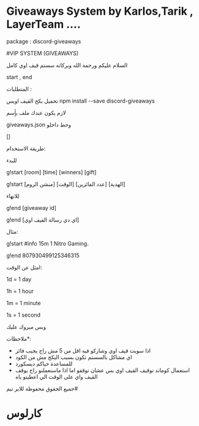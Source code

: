 # Giveaways System by Karlos,Tarik , LayerTeam ....

package : discord-giveaways

#VIP SYSTEM (GIVEAWAYS)

السلام عليكم ورحمة الله وبركاته سستم قيف اوي كامل 

start , end

المتطلبات :

تحميل بكج القيف اويس
npm install --save discord-giveaways

لازم يكون عندك ملف بأٍسم

giveaways.json
وحط داخلو

[]

طريقة الاستخدام:

للبدء

g!start [room] [time] [winners] [gift]

g!start [منشن الروم] [الوقت] [عدد الفائزين] [الهدية]

للانهاء

g!end [giveaway id]

g!end [اي دي رسالة القيف اوي]

مثال:

g!start #info 15m 1 Nitro Gaming.

g!end 807930499125346315


امثل عن الوقت:

1d = 1 day

1h = 1 hour

1m = 1 minute

1s = 1 second


وبس مبروك عليك

ملاحظات*:

* اذا سويت قيف اوي وشاركو فيه اقل من 5 مش راح يجيب فائز
* اي مشاكل بالسستم تكون بسبب البكج مش من الكود
* للمساعدة حياكم ديسكورد
* استعمال كوماند توقيف القيف اوي بس عشان توقفو اما اذا ماستعملتو راح يوقف القيف واي على الوقت الي اعطيتو ياه





جميع الحقوق محفوظة للاير تيم#
# كارلوس
